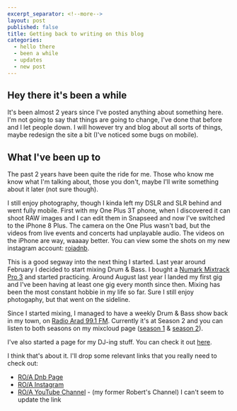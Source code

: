 ```yaml
---
excerpt_separator: <!--more-->
layout: post
published: false
title: Getting back to writing on this blog
categories:
  - hello there
  - been a while
  - updates
  - new post
---
```

## Hey there it's been a while

It's been almost 2 years since I've posted anything about something here. I'm not going to say that things are going to change, I've done that before and I let people down. I will however try and blog about all sorts of things, maybe redesign the site a bit (I've noticed some bugs on mobile). 

<!--more-->

## What I've been up to

The past 2 years have been quite the ride for me. Those who know me know what I'm talking about, those you don't, maybe I'll write something about it later (not sure though).

I still enjoy photography, though I kinda left my DSLR and SLR behind and went fully mobile. First with my One Plus 3T phone, when I discovered it can shoot RAW images and I can edit them in Snapseed and now I've switched to the iPhone 8 Plus. The camera on the One Plus wasn't bad, but the videos from live events and concerts had unplayable audio. The videos on the iPhone are way, waaaay better. You can view some the shots on my new instagram account: [roiadnb](www.instagram.com/roiadnb).

This is a good segway into the next thing I started. Last year around February I decided to start mixing Drum & Bass. I bought a [Numark Mixtrack Pro 3](https://www.numark.com/product/mixtrack-pro-3) and started practicing. Around August last year I landed my first gig and I've been having at least one gig every month since then. Mixing has been the most constant hobbie in my life so far. Sure I still enjoy photogaphy, but that went on the sideline.

Since I started mixing, I managed to have a weekly Drum & Bass show back in my town, on [Radio Arad 99.1 FM](http://tv-arad.ro/radio-arad/). Currently it's at Season 2 and you can listen to both seasons on my mixcloud page ([season 1](https://www.mixcloud.com/roia/playlists/nighty-night/) & [season 2](https://www.mixcloud.com/roia/playlists/nighty-night-season-2/)).

I've also started a page for my DJ-ing stuff. You can check it out [here](https://www.roiadnb.com).

I think that's about it. I'll drop some relevant links that you really need to check out:
* [RO/A Dnb Page](https://www.roiadnb.com)
* [RO/A Instagram](https://wwww.instagram.com/roiadnb)
* [RO/A YouTube Channel](https://www.youtube.com/user/xblade981) - (my former Robert's Channel) I can't seem to update the link
